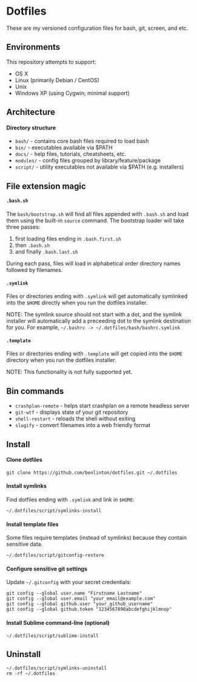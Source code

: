 # Dotfiles

These are my versioned configuration files for bash, git, screen, and etc.


## Environments

This repository attempts to support:

* OS X
* Linux (primarily Debian / CentOS)
* Unix
* Windows XP (using Cygwin; minimal support)


## Architecture

#### Directory structure

* `bash/` - contains core bash files required to load bash
* `bin/` - executables available via $PATH
* `docs/` - help files, tutorials, cheatsheets, etc.
* `modules/` - config files grouped by library/feature/package
* `script/` - utility executables not available via $PATH (e.g. installers)


## File extension magic

#### `.bash.sh`

The `bash/bootstrap.sh` will find all files appended with `.bash.sh` and load
them using the built-in `source` command. The bootstrap loader will take three
passes:

1. first loading files ending in `.bash.first.sh`
2. then `.bash.sh`
3. and finally `.bash.last.sh`

During each pass, files will load in alphabetical order directory names followed
by filenames.

#### `.symlink`

Files or directories ending with `.symlink` will get automatically symlinked
into the `$HOME` directly when you run the dotfiles installer.

NOTE: The symlink source should not start with a dot, and the symlink installer
will automatically add a preceeding dot to the symlink destination for you. For
example, `~/.bashrc -> ~/.dotfiles/bash/bashrc.symlink`

#### `.template`

Files or directories ending with `.template` will get copied into the `$HOME`
directory when you run the dotfiles installer.

NOTE: This functionality is not fully supported yet.


## Bin commands

* `crashplan-remote` - helps start crashplan on a remote headless server
* `git-wtf` - displays state of your git repository
* `shell-restart` - reloads the shell without exiting
* `slugify` - convert filenames into a web friendly format


## Install

#### Clone dotfiles

    git clone https://github.com/benlinton/dotfiles.git ~/.dotfiles

#### Install symlinks

Find dotfiles ending with `.symlink` and link in `$HOME`:

    ~/.dotfiles/script/symlinks-install

#### Install template files

Some files require templates (instead of symlinks) because they contain
sensitive data.

    ~/.dotfiles/script/gitconfig-restore

#### Configure sensitive git settings

Update `~/.gitconfig` with your secret credentials:

    git config --global user.name "Firstname Lastname"
    git config --global user.email "your_email@example.com"
    git config --global github.user "your_github_username"
    git config --global github.token "1234567890abcdefghijklmnop"

#### Install Sublime command-line (optional)

    ~/.dotfiles/script/sublime-install


## Uninstall

    ~/.dotfiles/script/symlinks-uninstall
    rm -rf ~/.dotfiles
